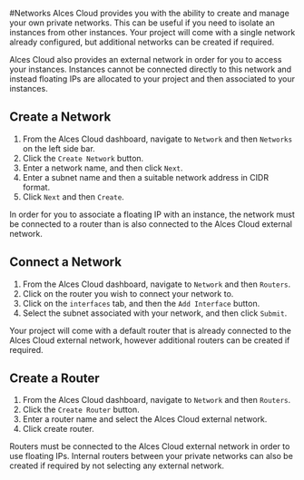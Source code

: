 #Networks
Alces Cloud provides you with the ability to create and manage your own private networks. This can be useful if you need to isolate an instances from other instances. Your project will come with a single network already configured, but additional networks can be created if required.

Alces Cloud also provides an external network in order for you to access your instances. Instances cannot be connected directly to this network and instead floating IPs are allocated to your project and then associated to your instances.

## Create a Network
1. From the Alces Cloud dashboard, navigate to `Network` and then `Networks` on the left side bar.
2. Click the `Create Network` button.
3. Enter a network name, and then click `Next`.
4. Enter a subnet name and then a suitable network address in CIDR format.
5. Click `Next` and then `Create`.

In order for you to associate a floating IP with an instance, the network must be connected to a router than is also connected to the Alces Cloud external network.

## Connect a Network
1. From the Alces Cloud dashboard, navigate to `Network` and then `Routers`.
2. Click on the router you wish to connect your network to.
3. Click on the `interfaces` tab, and then the `Add Interface` button.
4. Select the subnet associated with your network, and then click `Submit`.

Your project will come with a default router that is already connected to the Alces Cloud external network, however additional routers can be created if required.

## Create a Router
1. From the Alces Cloud dashboard, navigate to `Network` and then `Routers`.
2. Click the `Create Router` button.
3. Enter a router name and select the Alces Cloud external network.
4. Click create router.

Routers must be connected to the Alces Cloud external network in order to use floating IPs. Internal routers between your private networks can also be created if required by not selecting any external network.
